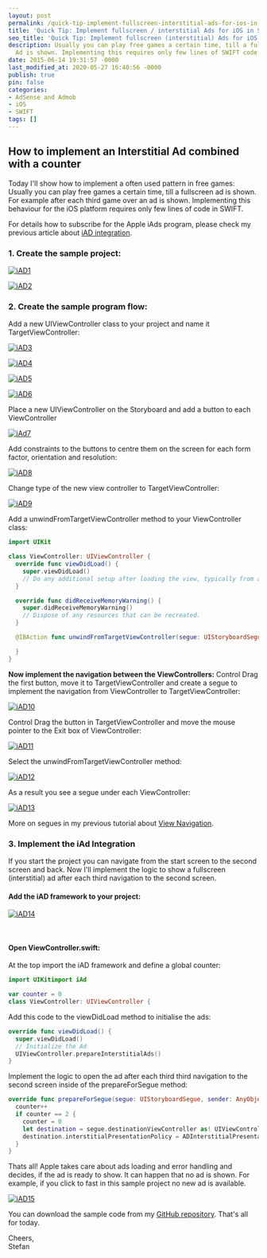 ```yaml
---
layout: post
permalink: /quick-tip-implement-fullscreen-interstitial-ads-for-ios-in-swift/
title: 'Quick Tip: Implement fullscreen / interstitial Ads for iOS in SWIFT'
seo_title: 'Quick Tip: Implement fullscreen (interstitial) Ads for iOS in SWIFT'
description: Usually you can play free games a certain time, till a fullscreen / interstitial
  Ad is shown. Implementing this requires only few lines of SWIFT code.
date: 2015-06-14 19:31:57 -0000
last_modified_at: 2020-05-27 16:40:56 -0000
publish: true
pin: false
categories:
- AdSense and Admob
- iOS
- SWIFT
tags: []
---
```

## How to implement an Interstitial Ad combined with a counter

Today I'll show how to implement a often used pattern in free games: Usually you can play free games a certain time, till a fullscreen ad is shown. For example after each third game over an ad is shown. Implementing this behaviour for the iOS platform requires only few lines of code in SWIFT.

For details how to subscribe for the Apple iAds program, please check my previous article about [iAD integration](/how-to-implement-a-space-shooter-with-spritekit-and-swift-part-7-iad-integration).

### 1. Create the sample project:

[![iAD1](/developerplayground/assets/2015/06/iAD1.png)](/developerplayground/assets/2015/06/iAD1.png)

[![iAD2](/developerplayground/assets/2015/06/iAD2.png)](/developerplayground/assets/2015/06/iAD2.png)

### 2. Create the sample program flow:

Add a new UIViewController class to your project and name it TargetViewController:

[![iAD3](/developerplayground/assets/2015/06/iAD3-1.jpg)](/developerplayground/assets/2015/06/iAD3-1.jpg)

[![iAD4](/developerplayground/assets/2015/06/iAD4.png)](/developerplayground/assets/2015/06/iAD4.png)

[![iAD5](/developerplayground/assets/2015/06/iAD5.png)](/developerplayground/assets/2015/06/iAD5.png)

[![iAD6](/developerplayground/assets/2015/06/iAD6-1.jpg)](/developerplayground/assets/2015/06/iAD6-1.jpg)

Place a new UIViewController on the Storyboard and add a button to each ViewController

[![iAd7](/developerplayground/assets/2015/06/iAd7.png)](/developerplayground/assets/2015/06/iAd7.png)

Add constraints to the buttons to centre them on the screen for each form factor, orientation and resolution:

[![iAD8](/developerplayground/assets/2015/06/iAD8.png)](/developerplayground/assets/2015/06/iAD8.png)

Change type of the new view controller to TargetViewController:

[![iAD9](/developerplayground/assets/2015/06/iAD9.png)](/developerplayground/assets/2015/06/iAD9.png)

Add a unwindFromTargetViewController method to your ViewController class:

```swift
import UIKit

class ViewController: UIViewController {
  override func viewDidLoad() {
    super.viewDidLoad()
    // Do any additional setup after loading the view, typically from a nib.
  }

  override func didReceiveMemoryWarning() {
    super.didReceiveMemoryWarning()
    // Dispose of any resources that can be recreated.
  }

  @IBAction func unwindFromTargetViewController(segue: UIStoryboardSegue) {

  }
}
```

**Now implement the navigation between the ViewControllers:** Control Drag the first button, move it to TargetViewController and create a segue to implement the navigation from ViewController to TargetViewController:

[![iAD10](/developerplayground/assets/2015/06/iAD10.png)](/developerplayground/assets/2015/06/iAD10.png)

Control Drag the button in TargetViewController and move the mouse pointer to the Exit box of ViewController:

[![iAD11](/developerplayground/assets/2015/06/iAD11-1.jpg)](/developerplayground/assets/2015/06/iAD11-1.jpg)

Select the unwindFromTargetViewController method:

[![iAD12](/developerplayground/assets/2015/06/iAD12.png)](/developerplayground/assets/2015/06/iAD12.png)

As a result you see a segue under each ViewController:

[![iAD13](/developerplayground/assets/2015/06/iAD13.png)](/developerplayground/assets/2015/06/iAD13.png)

More on segues in my previous tutorial about [View Navigation](/howto-add-view-controllers-to-the-game-storyboard-and-use-segues-to-navigate-between-them).

### 3. Implement the iAd Integration

If you start the project you can navigate from the start screen to the second screen and back. Now I'll implement the logic to show a fullscreen (interstitial) ad after each third navigation to the second screen.

#### Add the iAD framework to your project:

[![iAD14](/developerplayground/assets/2015/06/iAD14-1.jpg)](/developerplayground/assets/2015/06/iAD14-1.jpg)

 

#### Open ViewController.swift:

At the top import the iAD framework and define a global counter:

```swift
import UIKitimport iAd

var counter = 0
class ViewController: UIViewController {
  ```

Add this code to the viewDidLoad method to initialise the ads:

```swift
override func viewDidLoad() {
  super.viewDidLoad()
  // Initialize the Ad
  UIViewController.prepareInterstitialAds()
}
```

Implement the logic to open the ad after each third third navigation to the second screen inside of the prepareForSegue method:

```swift
override func prepareForSegue(segue: UIStoryboardSegue, sender: AnyObject?) {
  counter++
  if counter == 2 {
    counter = 0
    let destination = segue.destinationViewController as! UIViewController
    destination.interstitialPresentationPolicy = ADInterstitialPresentationPolicy.Automatic
  }
}
```

Thats all! Apple takes care about ads loading and error handling and decides, if the ad is ready to show. It can happen that no ad is shown. For example, if you click to fast in this sample project no new ad is available.

[![iAD15](/developerplayground/assets/2015/06/iAD15-1.jpg)](/developerplayground/assets/2015/06/iAD15-1.jpg)

You can download the sample code from my [GitHub repository](https://github.com/stfnjstn/iAdSample). That's all for today.  
  
Cheers,  
Stefan
